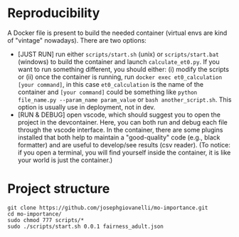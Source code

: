 # Reproducibility

A Docker file is present to build the needed container (virtual envs are kind of "vintage" nowadays).
There are two options:
- [JUST RUN] run either ```scripts/start.sh``` (unix) or ```scripts/start.bat``` (windows) to build the container and launch ```calculate_et0.py```. If you want to run something different, you should either: (i) modify the scripts or (ii) once the container is running, run ```docker exec et0_calculation [your command]```, in this case ```et0_calculation``` is the name of the container and ```[your command]``` could be something like ```python file_name.py --param_name param_value``` or ```bash another_script.sh```. This option is usually use in deployment, not in dev.
- [RUN & DEBUG] open vscode, which should suggest you to open the project in the devcontainer. Here, you can both run and debug each file through the vscode interface. In the container, there are some plugins installed that both help to maintain a "good-quality" code (e.g., black formatter) and are useful to develop/see results (csv reader). (To notice: if you open a terminal, you will find yourself inside the container, it is like your world is just the container.)

# Project structure

```
git clone https://github.com/josephgiovanelli/mo-importance.git
cd mo-importance/
sudo chmod 777 scripts/*
sudo ./scripts/start.sh 0.0.1 fairness_adult.json
```